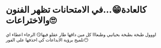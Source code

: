 # كالعادة😁...في الامتحانات تظهر الفنون والاختراعات🙄
اووول طبخة بطبخة بحياتيي
وطبعااا كل مين داقها طار عقلو فيها😏
الرجاء اعطاء اي تلميح برؤية الابداعات كي احذفها على الفور😶
